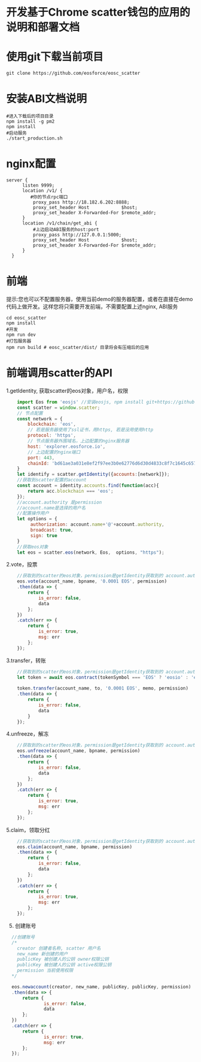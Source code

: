 # 开发基于Chrome scatter钱包的应用的说明和部署文档

# 使用git下载当前项目
    git clone https://github.com/eosforce/eosc_scatter

# 安装ABI文档说明
    #进入下载后的项目目录
    npm install -g pm2 
    npm install
    #启动服务
    ./start_production.sh


# nginx配置
    server {
          listen 9999;
          location /v1/ {
             #你的节点rpc端口
              proxy_pass http://18.182.6.202:8888;
              proxy_set_header Host            $host;
              proxy_set_header X-Forwarded-For $remote_addr;
          }
          location /v1/chain/get_abi {
              #上边启动ABI服务的host:port
              proxy_pass http://127.0.0.1:5000;
              proxy_set_header Host            $host;
              proxy_set_header X-Forwarded-For $remote_addr;
          }
      }


# 前端

提示:您也可以不配置服务器，使用当前demo的服务器配置，或者在直接在demo代码上做开发。这样您将只需要开发前端，不需要配置上述nginx, ABI服务

    cd eosc_scatter
    npm install
    #开发
    npm run dev
    #打包服务器
    npm run build # eosc_scatter/dist/ 目录将会有压缩后的应用


# 前端调用scatter的API


1.getIdentity, 获取scatter的eos对象，用户名，权限

```js
    import Eos from 'eosjs' //安装eosjs, npm install git+https://github.com/eosforce/eosjs.git#821bea5
    const scatter = window.scatter;
    // 节点配置
    const network = {
        blockchain: 'eos',
        // 若是服务器使用了ssl证书，用https, 若是没用使用http
        protocol: 'https',
        // 节点服务器外围域名，上边配置的nginx服务器
        host: 'explorer.eosforce.io',
        // 上边配置的nginx端口
        port: 443,
        chainId: 'bd61ae3a031e8ef2f97ee3b0e62776d6d30d4833c8f7c1645c657b149151004b',
    }
    let identify = scatter.getIdentity({accounts:[network]});
    //获取到scatter配置的account
    const account = identity.accounts.find(function(acc){
        return acc.blockchain === 'eos';
    });
    //account.authority 是permission
    //account.name是选择的用户名
    //配置操作用户
    let options = {
         authorization: account.name+'@'+account.authority,
         broadcast: true,
         sign: true
    }
    //获取eos对象
    let eos = scatter.eos(network, Eos,  options, "https");
``` 


2.vote，投票

```js
    //获取到的scatter的eos对象，permission是getIdentity获取到的 account.authority
    eos.vote(account_name, bpname, '0.0001 EOS', permission)
    .then(data => {
        return {
            is_error: false,
            data
        };
    })
    .catch(err => {
        return {
            is_error: true,
            msg: err
        };
    });
```

3.transfer，转账

```js
    //获取到的scatter的eos对象，permission是getIdentity获取到的 account.authority
    let token = await eos.contract(tokenSymbol === 'EOS' ? 'eosio' : 'eosio.token').then(token => { return token });
    
    token.transfer(account_name, to, '0.0001 EOS', memo, permission)
    .then(data => {
        return {
            is_error: false,
            data
        }
    });

```

4.unfreeze，解冻

```js
    //获取到的scatter的eos对象，permission是getIdentity获取到的 account.authority
    eos.unfreeze(account_name, bpname, permission)
    .then(data => {
        return {
            is_error: false,
            data
        };
    })
    .catch(err => {
        return {
            is_error: true,
            msg: err
        };
    });
  ```

5.claim，领取分红

```js
    //获取到的scatter的eos对象，permission是getIdentity获取到的 account.authority
    eos.claim(account_name, bpname, permission)
    .then(data => {
        return {
            is_error: false,
            data
        };
    })
    .catch(err => {
        return {
            is_error: true,
            msg: err
        };
    });
```

5. 创建账号

```js
  //创建账号
  /*
    creator 创建者名称, scatter 用户名
    new_name 新创建的用户
    publicKey 被创建人的公钥 owner权限公钥
    publicKey 被创建人的公钥 active权限公钥
    permission 当前使用权限
  */

  eos.newaccount(creator, new_name, publicKey, publicKey, permission)
  .then(data => {
      return {
              is_error: false,
              data
      };
  })
  .catch(err => {
      return {
              is_error: true,
              msg: err
      };
  });
```